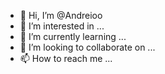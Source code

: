 - 👋 Hi, I’m @Andreioo
- 👀 I’m interested in ...
- 🌱 I’m currently learning ...
- 💞️ I’m looking to collaborate on ...
- 📫 How to reach me ...

<!---
Andreioo/Andreioo is a ✨ special ✨ repository because its `README.md` (this file) appears on your GitHub profile.
You can click the Preview link to take a look at your changes.
--->
